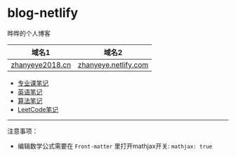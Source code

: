# blog-netlify
晔晔的个人博客    

| 域名1                                       | 域名2                                                 |
| ------------------------------------------- | ----------------------------------------------------- |
| [zhanyeye2018.cn](https://www.zhanyeye.com/) | [zhanyeye.netlify.com](https://zhanyeye.netlify.com/) |

+ [专业课笔记](https://zhanyeye.netlify.com/categories/%E4%B8%93%E4%B8%9A%E8%AF%BE/)
+ [英语笔记](https://zhanyeye.netlify.com/categories/%E8%8B%B1%E8%AF%AD/)
+ [算法笔记](https://zhanyeye.netlify.com/categories/%E7%AE%97%E6%B3%95/)  
+ [LeetCode笔记](https://zhanyeye.netlify.com/categories/leetcode/)

---
注意事项：
+ 编辑数学公式需要在 `Front-matter` 里打开mathjax开关: `mathjax: true`
